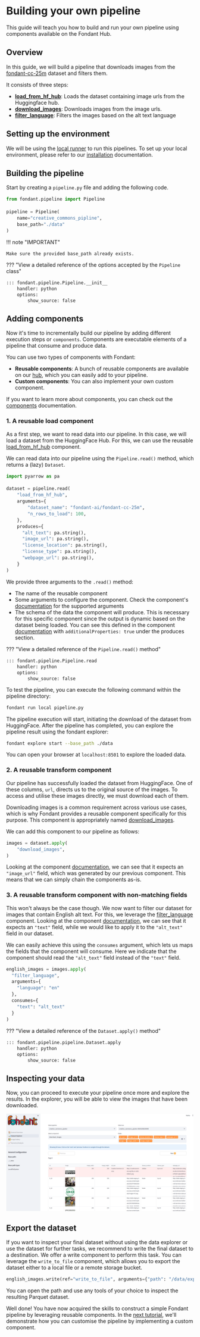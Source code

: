 [//]: # (TODO: Add named reference links to the hub for stable links on this page)

# Building your own pipeline

This guide will teach you how to build and run your own pipeline using components available on 
the Fondant Hub.

## Overview

In this guide, we will build a pipeline that downloads images from the 
[fondant-cc-25m](https://huggingface.co/datasets/fondant-ai/fondant-cc-25m) dataset and filters 
them.

It consists of three steps:

* **[load_from_hf_hub](../components/hub.md#load_from_hugging_face_hub#description)**: 
  Loads the dataset containing image urls from the Huggingface hub.
* **[download_images](../components/hub.md#download_images#description)**:
  Downloads images from the image urls. 
* **[filter_language](../components/hub.md#filter_language#description)**:
  Filters the images based on the alt text language

## Setting up the environment

We will be using the [local runner](../runners/local.md) to run this pipelines. To set up your local environment, 
please refer to our [installation](installation.md) documentation.

## Building the pipeline

Start by creating a `pipeline.py` file and adding the following code.

```python
from fondant.pipeline import Pipeline

pipeline = Pipeline(
    name="creative_commons_pipline",
    base_path="./data"
)
```

!!! note "IMPORTANT"

    Make sure the provided base_path already exists.

??? "View a detailed reference of the options accepted by the `Pipeline` class"

    ::: fondant.pipeline.Pipeline.__init__
        handler: python
        options:
            show_source: false

## Adding components

Now it's time to incrementally build our pipeline by adding different execution steps or 
`components`. Components are executable elements of a pipeline that consume and produce data.

You can use two types of components with Fondant:

- **Reusable components**: A bunch of reusable components are available on our 
  [hub](https://fondant.ai/en/latest/components/hub/), which you can easily add to your pipeline.
- **Custom components**: You can also implement your own custom component.

If you want to learn more about components, you can check out the 
[components](../components/components.md) documentation.

### 1. A reusable load component

As a first step, we want to read data into our pipeline. In this case, we will load a dataset 
from the HuggingFace Hub. For this, we can use the reusable 
[load_from_hf_hub](../components/hub.md#load_from_hugging_face_hub#description) component.

We can read data into our pipeline using the `Pipeline.read()` method, which returns a (lazy) 
`Dataset`.

```python
import pyarrow as pa

dataset = pipeline.read(
    "load_from_hf_hub",
    arguments={
        "dataset_name": "fondant-ai/fondant-cc-25m",
        "n_rows_to_load": 100,
    },
    produces={
      "alt_text": pa.string(),
      "image_url": pa.string(),
      "license_location": pa.string(),
      "license_type": pa.string(),
      "webpage_url": pa.string(),
    }
)
```

We provide three arguments to the `.read()` method:

- The name of the reusable component
- Some arguments to configure the component. Check the component's 
  [documentation](../components/hub.md#load_from_hugging_face_hub#arguments) for the supported arguments
- The schema of the data the component will produce. This is necessary for this specific 
  component since the output is dynamic based on the dataset being loaded. You can see this 
  defined in the component [documentation](../components/hub.md#load_from_hugging_face_hub#inputs_outputs) with 
  `additionalProperties: true` under the produces section.

??? "View a detailed reference of the `Pipeline.read()` method"

    ::: fondant.pipeline.Pipeline.read
        handler: python
        options:
            show_source: false

To test the pipeline, you can execute the following command within the pipeline directory:

```bash
fondant run local pipeline.py
```

The pipeline execution will start, initiating the download of the dataset from HuggingFace.
After the pipeline has completed, you can explore the pipeline result using the fondant explorer:

```bash
fondant explore start --base_path ./data
```

You can open your browser at `localhost:8501` to explore the loaded data.

### 2. A reusable transform component

Our pipeline has successfully loaded the dataset from HuggingFace. One of these columns, 
`url`, directs us to the original source of the images. To access and utilise these images 
directly, we must download each of them.

Downloading images is a common requirement across various use cases, which is why Fondant provides 
a reusable component specifically for this purpose. This component is appropriately named 
[download_images](../components/hub.md#download_images#description).

We can add this component to our pipeline as follows:

```python
images = dataset.apply(
    "download_images",
)
```

Looking at the component [documentation](../components/hub.md#download_images#consumes), we can see that 
it expects an `"image_url"` field, which was generated by our previous component. This means 
that we can simply chain the components as-is.

### 3. A reusable transform component with non-matching fields

This won't always be the case though. We now want to filter our dataset for images that contain 
English alt text. For this, we leverage the 
[filter_language](../components/hub.md#filter_language#description) component. Looking at the component 
[documentation](../components/hub.md#filter_language#consumes), we can see that it expects an `"text"` 
field, while we would like to apply it to the `"alt_text"` field in our dataset.

We can easily achieve this using the `consumes` argument, which lets us maps the fields that the 
component will consume. Here we indicate that the component should read the `"alt_text"` field 
instead of the `"text"` field.

```python
english_images = images.apply(
  "filter_language",
  arguments={
    "language": "en"
  },
  consumes={
    "text": "alt_text"
  }
)
```

??? "View a detailed reference of the `Dataset.apply()` method"

    ::: fondant.pipeline.pipeline.Dataset.apply
        handler: python
        options:
            show_source: false

## Inspecting your data

Now, you can proceed to execute your pipeline once more and explore the results. In the explorer, 
you will be able to view the images that have been downloaded.

![explorer](../art/guides/explorer.png?raw=true)


## Export the dataset

If you want to inspect your final dataset without using the data explorer or use the 
dataset for further tasks, we recommend to write the final dataset to a destination. 
We offer a write component to perform this task. You can leverage the `write_to_file` component, 
which allows you to export the dataset either to a local file or a remote storage bucket.

```python
english_images.write(ref="write_to_file", arguments={"path": "/data/export"})
```

You can open the path and use any tools of your choice to inspect the resulting Parquet dataset.

Well done! You have now acquired the skills to construct a simple Fondant pipeline by leveraging 
reusable components. In the [next tutorial](implement_custom_components.md), we'll demonstrate how 
you can customise the pipeline by implementing a custom component.
